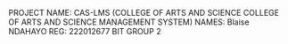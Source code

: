 PROJECT NAME: CAS-LMS (COLLEGE OF ARTS AND SCIENCE COLLEGE OF ARTS AND SCIENCE MANAGEMENT SYSTEM)
NAMES: Blaise NDAHAYO
REG: 222012677
BIT GROUP 2

